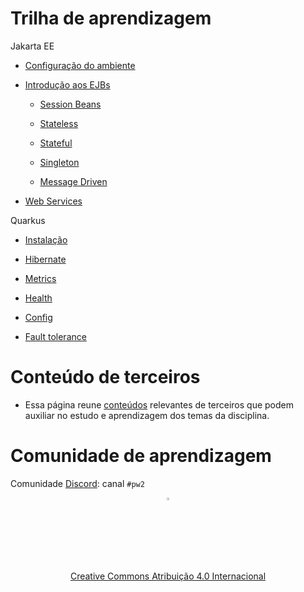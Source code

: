 # Trilha de aprendizagem

Jakarta EE

  * [Configuração do ambiente](topicos/ambiente/ambiente.md)

  * [Introdução aos EJBs](topicos/introducaoEJB/introducao.md)

    * [Session Beans](topicos/sessionbeans/sessionbeans.md)

    * [Stateless](topicos/stateless/stateless.md)

    * [Stateful](topicos/stateful/stateful.md)

    * [Singleton](topicos/singleton/singleton.md)

    * [Message Driven](topicos/mdb/mdb.md)

* [Web Services](topicos/webservices/webservices.md)

Quarkus

* [Instalação](topicos/quarkus-install/install.md)

* [Hibernate](topicos/jpa/hibernate.md)

* [Metrics](topicos/metrics/metrics.md)

* [Health](topicos/health/health.md)

* [Config](topicos/configuration/configuration.md)

* [Fault tolerance](topicos/fault/fault.md)

# Conteúdo de terceiros

* Essa página reune [conteúdos](topicos/terceiros/terceiros.md) relevantes de terceiros que podem auxiliar no estudo e aprendizagem dos temas da disciplina.

# Comunidade de aprendizagem

Comunidade [Discord](https://discord.com/invite/C29cqvm): canal `#pw2`

<center>
<a href="https://rpmhub.dev" target="blanck"><img src="imgs/logo.png" alt="Rodrigo Prestes Machado" width="3%" height="3%" border=0 style="border:0; text-decoration:none; outline:none"></a><br/>
<a rel="license" href="http://creativecommons.org/licenses/by/4.0/">Creative Commons Atribuição 4.0 Internacional</a>
</center>